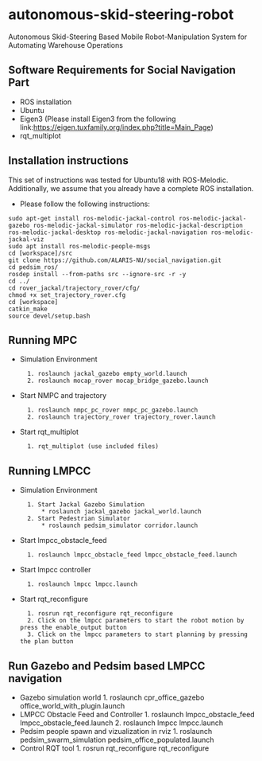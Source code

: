 # autonomous-skid-steering-robot
Autonomous Skid-Steering Based Mobile Robot-Manipulation System for Automating Warehouse Operations

## Software Requirements for Social Navigation Part
* ROS installation
* Ubuntu
* Eigen3 (Please install Eigen3 from the following link:https://eigen.tuxfamily.org/index.php?title=Main_Page)
* rqt_multiplot
## Installation instructions
This set of instructions was tested for Ubuntu18 with ROS-Melodic. Additionally, we assume that you already have a complete ROS installation.
* Please follow the following instructions:
```
sudo apt-get install ros-melodic-jackal-control ros-melodic-jackal-gazebo ros-melodic-jackal-simulator ros-melodic-jackal-description ros-melodic-jackal-desktop ros-melodic-jackal-navigation ros-melodic-jackal-viz
sudo apt install ros-melodic-people-msgs
cd [workspace]/src
git clone https://github.com/ALARIS-NU/social_navigation.git
cd pedsim_ros/
rosdep install --from-paths src --ignore-src -r -y
cd ../
cd rover_jackal/trajectory_rover/cfg/
chmod +x set_trajectory_rover.cfg
cd [workspace]
catkin_make
source devel/setup.bash
```
## Running MPC
* Simulation Environment

        1. roslaunch jackal_gazebo empty_world.launch
        2. roslaunch mocap_rover mocap_bridge_gazebo.launch

* Start NMPC and trajectory

        1. roslaunch nmpc_pc_rover nmpc_pc_gazebo.launch
        2. roslaunch trajectory_rover trajectory_rover.launch

* Start rqt_multiplot 

        1. rqt_multiplot (use included files)
        
## Running LMPCC
* Simulation Environment

        1. Start Jackal Gazebo Simulation
            * roslaunch jackal_gazebo jackal_world.launch
        2. Start Pedestrian Simulator
            * roslaunch pedsim_simulator corridor.launch
* Start lmpcc_obstacle_feed

        1. roslaunch lmpcc_obstacle_feed lmpcc_obstacle_feed.launch

* Start lmpcc controller

        1. roslaunch lmpcc lmpcc.launch

* Start rqt_reconfigure

        1. rosrun rqt_reconfigure rqt_reconfigure
        2. Click on the lmpcc parameters to start the robot motion by press the enable_output button
        3. Click on the lmpcc parameters to start planning by pressing the plan button

## Run Gazebo and Pedsim based LMPCC navigation

* Gazebo simulation world
        1. roslaunch cpr_office_gazebo office_world_with_plugin.launch
* LMPCC Obstacle Feed and Controller
        1. roslaunch lmpcc_obstacle_feed lmpcc_obstacle_feed.launch
        2. roslaunch lmpcc lmpcc.launch
* Pedsim people spawn and vizualization in rviz
        1. roslaunch pedsim_swarm_simulation pedsim_office_populated.launch
* Control RQT tool
        1. rosrun rqt_reconfigure rqt_reconfigure